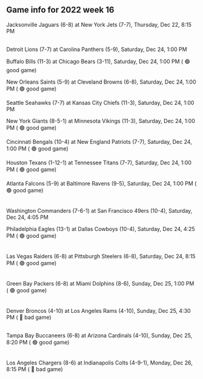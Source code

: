 ## Game info for 2022 week 16
Jacksonville Jaguars (6-8) at New York Jets (7-7), Thursday, Dec 22, 8:15 PM

<br/>Detroit Lions (7-7) at Carolina Panthers (5-9), Saturday, Dec 24, 1:00 PM

Buffalo Bills (11-3) at Chicago Bears (3-11), Saturday, Dec 24, 1:00 PM (	:green_circle: good game)

New Orleans Saints (5-9) at Cleveland Browns (6-8), Saturday, Dec 24, 1:00 PM (	:green_circle: good game)

Seattle Seahawks (7-7) at Kansas City Chiefs (11-3), Saturday, Dec 24, 1:00 PM

New York Giants (8-5-1) at Minnesota Vikings (11-3), Saturday, Dec 24, 1:00 PM (	:green_circle: good game)

Cincinnati Bengals (10-4) at New England Patriots (7-7), Saturday, Dec 24, 1:00 PM (	:green_circle: good game)

Houston Texans (1-12-1) at Tennessee Titans (7-7), Saturday, Dec 24, 1:00 PM (	:green_circle: good game)

Atlanta Falcons (5-9) at Baltimore Ravens (9-5), Saturday, Dec 24, 1:00 PM (	:green_circle: good game)

<br/>Washington Commanders (7-6-1) at San Francisco 49ers (10-4), Saturday, Dec 24, 4:05 PM

Philadelphia Eagles (13-1) at Dallas Cowboys (10-4), Saturday, Dec 24, 4:25 PM (	:green_circle: good game)

<br/>Las Vegas Raiders (6-8) at Pittsburgh Steelers (6-8), Saturday, Dec 24, 8:15 PM (	:green_circle: good game)

<br/>Green Bay Packers (6-8) at Miami Dolphins (8-6), Sunday, Dec 25, 1:00 PM (	:green_circle: good game)

<br/>Denver Broncos (4-10) at Los Angeles Rams (4-10), Sunday, Dec 25, 4:30 PM (	:red_circle: bad game)

<br/>Tampa Bay Buccaneers (6-8) at Arizona Cardinals (4-10), Sunday, Dec 25, 8:20 PM (	:green_circle: good game)

<br/>Los Angeles Chargers (8-6) at Indianapolis Colts (4-9-1), Monday, Dec 26, 8:15 PM (	:red_circle: bad game)


